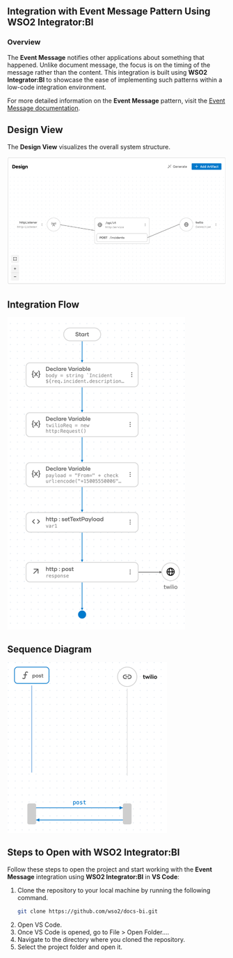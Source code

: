 ## Integration with Event Message Pattern Using WSO2 Integrator:BI

### Overview

The **Event Message** notifies other applications about something that happened. Unlike document message, the focus is on the timing of the message rather than the content. 
This integration is built using **WSO2 Integrator:BI** to showcase the ease of implementing such patterns within a low-code integration environment.

For more detailed information on the **Event Message** pattern, visit the [Event Message documentation](https://www.enterpriseintegrationpatterns.com/patterns/messaging/EventMessage.html).

## Design View

The **Design View** visualizes the overall system structure.

![Design View](design.png)

## Integration Flow

![Flow Diagram](flow.png)

## Sequence Diagram

![Flow Diagram](sequence.png)

## Steps to Open with WSO2 Integrator:BI

Follow these steps to open the project and start working with the **Event Message** integration using **WSO2 Integrator:BI** in **VS Code**:

1. Clone the repository to your local machine by running the following command.
   ```bash
   git clone https://github.com/wso2/docs-bi.git
   ```
2. Open VS Code.
3. Once VS Code is opened, go to File > Open Folder....
4. Navigate to the directory where you cloned the repository.
5. Select the project folder and open it.
